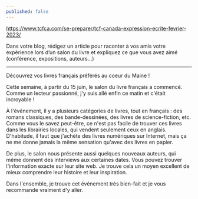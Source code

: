 ```yaml
---
published: false
---
```

https://www.tcfca.com/se-preparer/tcf-canada-expression-ecrite-fevrier-2023/

Dans votre blog, rédigez un article pour raconter à vos amis votre expérience lors d’un salon du livre et expliquez ce que vous avez aimé (conférence, expositions, auteurs…)

---

Découvrez vos livres français préférés au coeur du Maine !

Cette semaine, à partir du 15 juin, le salon du livre français a commencé. Comme un lecteur passionné, j'y suis allé enfin ce matin et c'était incroyable !

À l'événement, il y a plusieurs catégories de livres, tout en français : des romans classiques, des bande-dessinées, des livres de science-fiction, etc. Comme vous le savez peut-être, ce n'est pas facile de trouver ces livres dans les librairies locales, qui vendent seulement ceux en anglais. D'habitude, il faut que j'achète des livres numériques sur Internet, mais ça ne me donne jamais la même sensation qu'avec des livres en papier.

De plus, le salon nous présente aussi quelques nouveaux auteurs, qui même donnent des interviews aux certaines dates. Vous pouvez trouver l'information exacte sur leur site web. Je trouve cela un moyen excellent de mieux comprendre leur histoire et leur inspiration.

Dans l'ensemble, je trouve cet événement très bien-fait et je vous recommande vraiment d'y aller.